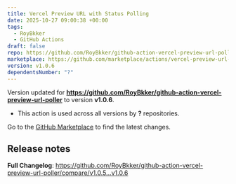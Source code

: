 ```yaml
---
title: Vercel Preview URL with Status Polling
date: 2025-10-27 09:00:38 +00:00
tags:
  - RoyBkker
  - GitHub Actions
draft: false
repo: https://github.com/RoyBkker/github-action-vercel-preview-url-poller
marketplace: https://github.com/marketplace/actions/vercel-preview-url-with-status-polling
version: v1.0.6
dependentsNumber: "?"
---
```



Version updated for **https://github.com/RoyBkker/github-action-vercel-preview-url-poller** to version **v1.0.6**.
- This action is used across all versions by **?** repositories.

Go to the [GitHub Marketplace](https://github.com/marketplace/actions/vercel-preview-url-with-status-polling) to find the latest changes.

## Release notes

**Full Changelog**: https://github.com/RoyBkker/github-action-vercel-preview-url-poller/compare/v1.0.5...v1.0.6
